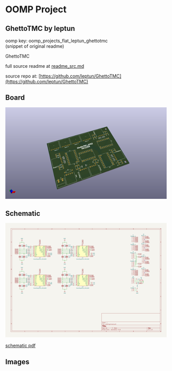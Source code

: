 # OOMP Project  
## GhettoTMC  by leptun  
  
oomp key: oomp_projects_flat_leptun_ghettotmc  
(snippet of original readme)  
  
GhettoTMC  
  
  full source readme at [readme_src.md](readme_src.md)  
  
source repo at: [https://github.com/leptun/GhettoTMC](https://github.com/leptun/GhettoTMC)  
## Board  
  
[![working_3d.png](working_3d_600.png)](working_3d.png)  
## Schematic  
  
[![working_schematic.png](working_schematic_600.png)](working_schematic.png)  
  
[schematic pdf](working_schematic.pdf)  
## Images  
